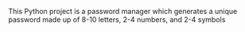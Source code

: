 This Python project is a password manager which generates a unique password made up of 8-10 letters, 2-4 numbers, and 2-4 symbols
